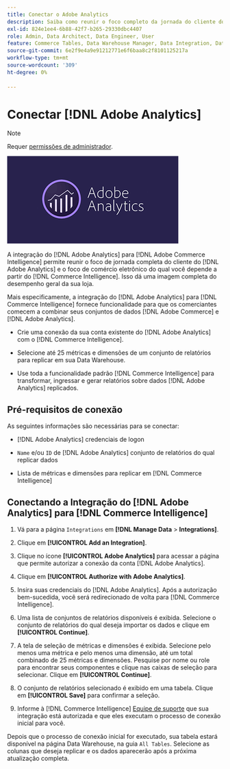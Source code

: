 ```yaml
---
title: Conectar o Adobe Analytics
description: Saiba como reunir o foco completo da jornada do cliente do  [!DNL Adobe Analytics] e o foco do eCommerce do qual você depende [!DNL Commerce Intelligence].
exl-id: 824e1ee4-6b88-42f7-b265-29330dbc4407
role: Admin, Data Architect, Data Engineer, User
feature: Commerce Tables, Data Warehouse Manager, Data Integration, Data Import/Export
source-git-commit: 6e2f9e4a9e91212771e6f6baa8c2f8101125217a
workflow-type: tm+mt
source-wordcount: '309'
ht-degree: 0%

---
```


# Conectar [!DNL Adobe Analytics]

>[!NOTE]
>
>Requer [permissões de administrador](../../../administrator/user-management/user-management.md).

![](../../../assets/adobe-analytic-slogo.png)

A integração do [!DNL Adobe Analytics] para [!DNL Adobe Commerce Intelligence] permite reunir o foco de jornada completa do cliente do [!DNL Adobe Analytics] e o foco de comércio eletrônico do qual você depende a partir do [!DNL Commerce Intelligence]. Isso dá uma imagem completa do desempenho geral da sua loja.

Mais especificamente, a integração do [!DNL Adobe Analytics] para [!DNL Commerce Intelligence] fornece funcionalidade para que os comerciantes comecem a combinar seus conjuntos de dados [!DNL Adobe Commerce] e [!DNL Adobe Analytics].

- Crie uma conexão da sua conta existente do [!DNL Adobe Analytics] com o [!DNL Commerce Intelligence].

- Selecione até 25 métricas e dimensões de um conjunto de relatórios para replicar em sua Data Warehouse.

- Use toda a funcionalidade padrão [!DNL Commerce Intelligence] para transformar, ingressar e gerar relatórios sobre dados [!DNL Adobe Analytics] replicados.

## Pré-requisitos de conexão

As seguintes informações são necessárias para se conectar:

- [!DNL Adobe Analytics] credenciais de logon

- `Name` e/ou `ID` de [!DNL Adobe Analytics] conjunto de relatórios do qual replicar dados

- Lista de métricas e dimensões para replicar em [!DNL Commerce Intelligence]

## Conectando a Integração do [!DNL Adobe Analytics] para [!DNL Commerce Intelligence]

1. Vá para a página `Integrations` em **[!DNL Manage Data** > **Integrations]**.

1. Clique em **[!UICONTROL Add an Integration]**.

1. Clique no ícone **[!UICONTROL Adobe Analytics]** para acessar a página que permite autorizar a conexão da conta [!DNL Adobe Analytics].

1. Clique em **[!UICONTROL Authorize with Adobe Analytics]**.

1. Insira suas credenciais do [!DNL Adobe Analytics]. Após a autorização bem-sucedida, você será redirecionado de volta para [!DNL Commerce Intelligence].

1. Uma lista de conjuntos de relatórios disponíveis é exibida. Selecione o conjunto de relatórios do qual deseja importar os dados e clique em **[!UICONTROL Continue]**.

1. A tela de seleção de métricas e dimensões é exibida. Selecione pelo menos uma métrica e pelo menos uma dimensão, até um total combinado de 25 métricas e dimensões. Pesquise por nome ou role para encontrar seus componentes e clique nas caixas de seleção para selecionar. Clique em **[!UICONTROL Continue]**.

1. O conjunto de relatórios selecionado é exibido em uma tabela. Clique em **[!UICONTROL Save]** para confirmar a seleção.

1. Informe à [!DNL Commerce Intelligence] [Equipe de suporte](https://experienceleague.adobe.com/docs/commerce-knowledge-base/kb/troubleshooting/miscellaneous/mbi-service-policies.html?lang=pt-BR) que sua integração está autorizada e que eles executam o processo de conexão inicial para você.

Depois que o processo de conexão inicial for executado, sua tabela estará disponível na página Data Warehouse, na guia `All Tables`. Selecione as colunas que deseja replicar e os dados aparecerão após a próxima atualização completa.
